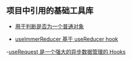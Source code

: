 ## 项目中引用的基础工具库

- [用于判断是否为一个普通对象](https://www.lodashjs.com/docs/lodash.isPlainObject)

- [useImmerReducer 基于 useReducer hook](https://www.npmjs.com/package/use-immer)

-[useRequest 是一个强大的异步数据管理的 Hooks](https://ahooks.js.org/zh-CN/hooks/use-request/index)

